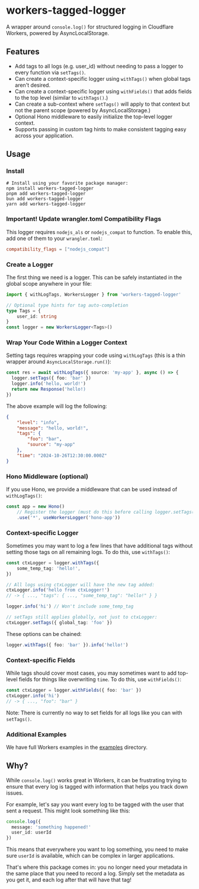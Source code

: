 # workers-tagged-logger

A wrapper around `console.log()` for structured logging in Cloudflare Workers, powered by AsyncLocalStorage.

## Features

- Add tags to all logs (e.g. user_id) without needing to pass a logger to every function via `setTags()`.
- Can create a context-specific logger using `withTags()` when global tags aren't desired.
- Can create a context-specific logger using `withFields()` that adds fields to the top level (similar to `withTags()`.)
- Can create a sub-context where `setTags()` will apply to that context but not the parent scope (powered by AsyncLocalStorage.)
- Optional Hono middleware to easily initialize the top-level logger context.
- Supports passing in custom tag hints to make consistent tagging easy across your application.

## Usage

### Install

```shell
# Install using your favorite package manager:
npm install workers-tagged-logger
pnpm add workers-tagged-logger
bun add workers-tagged-logger
yarn add workers-tagged-logger
```

### Important! Update wrangler.toml Compatibility Flags

This logger requires `nodejs_als` or `nodejs_compat` to function. To enable this, add one of them to your `wrangler.toml`:

```toml
compatibility_flags = ["nodejs_compat"]
```

### Create a Logger

The first thing we need is a logger. This can be safely instantiated in the global scope anywhere in your file:

```ts
import { withLogTags, WorkersLogger } from 'workers-tagged-logger'

// Optional type hints for tag auto-completion
type Tags = {
	user_id: string
}
const logger = new WorkersLogger<Tags>()
```

### Wrap Your Code Within a Logger Context

Setting tags requires wrapping your code using `withLogTags` (this is a thin wrapper around `AsyncLocalStorage.run()`):

```ts
const res = await withLogTags({ source: 'my-app' }, async () => {
  logger.setTags({ foo: 'bar' })
  logger.info('hello, world!')
  return new Response('hello!)
})
```

The above example will log the following:

```json
{
	"level": "info",
	"message": "hello, world!",
	"tags": {
		"foo": "bar",
		"source": "my-app"
	},
	"time": "2024-10-26T12:30:00.000Z"
}
```

### Hono Middleware (optional)

If you use Hono, we provide a middleware that can be used instead of `withLogTags()`:

```ts
const app = new Hono()
	// Register the logger (must do this before calling logger.setTags())
	.use('*', useWorkersLogger('hono-app'))
```

### Context-specific Logger

Sometimes you may want to log a few lines that have additional tags without setting those tags on all remaining logs. To do this, use `withTags()`:

```ts
const ctxLogger = logger.withTags({
	some_temp_tag: 'hello!',
})

// All logs using ctxLogger will have the new tag added:
ctxLogger.info('hello from ctxLogger!')
// -> { ..., "tags": { ..., "some_temp_tag": "hello!" } }

logger.info('hi') // Won't include some_temp_tag

// setTags still applies globally, not just to ctxLogger:
ctxLogger.setTags({ global_tag: 'foo' })
```

These options can be chained:

```ts
logger.withTags({ foo: 'bar' }).info('hello!')
```

### Context-specific Fields

While tags should cover most cases, you may sometimes want to add top-level fields for things like overwriting `time`. To do this, use `withFields()`:

```ts
const ctxLogger = logger.withFields({ foo: 'bar' })
ctxLogger.info('hi')
// -> { ..., "foo": "bar" }
```

Note: There is currently no way to set fields for all logs like you can with `setTags()`.

### Additional Examples

We have full Workers examples in the [examples](../../examples/) directory.

## Why?

While `console.log()` works great in Workers, it can be frustrating trying to ensure that every log is tagged with information that helps you track down issues.

For example, let's say you want every log to be tagged with the user that sent a request. This might look something like this:

```ts
console.log({
  message: 'something happened!'
  user_id: userId
})
```

This means that everywhere you want to log something, you need to make sure `userId` is available, which can be complex in larger applications.

That's where this package comes in: you no longer need your metadata in the same place that you need to record a log. Simply set the metadata as you get it, and each log after that will have that tag!
